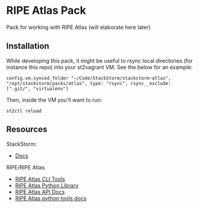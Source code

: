# RIPE Atlas Pack

Pack for working with RIPE Atlas (will elaborate here later)

## Installation

While developing this pack, it might be useful to rsync local directories (for instance this repo) into your st2vagrant VM. See the below for an example:

```
config.vm.synced_folder "~/Code/StackStorm/stackstorm-atlas", "/opt/stackstorm/packs/atlas", type: "rsync", rsync__exclude: [".git/", "virtualenv"]
```

Then, inside the VM you'll want to run:

```
st2ctl reload
```


## Resources

StackStorm:
- [Docs](https://docs.stackstorm.com/)

RIPE/RIPE Atlas
- [RIPE Atlas CLI Tools](https://github.com/RIPE-NCC/ripe-atlas-tools)
- [RIPE Atlas Python Library](https://github.com/RIPE-NCC/ripe-atlas-cousteau)
- [RIPE Atlas API Docs](https://atlas.ripe.net/docs/api/v2/manual/)
- [RIPE Atlas python tools docs](https://ripe-atlas-cousteau.readthedocs.io/en/latest/)
